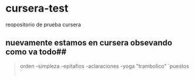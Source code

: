 # cursera-test
reopositorio de prueba cursera
## nuevamente estamos en cursera obsevando como va todo##
>orden
>-simpleza
>-epitafios
>-aclaraciones
>-yoga
"trambolico"
´puestos´
